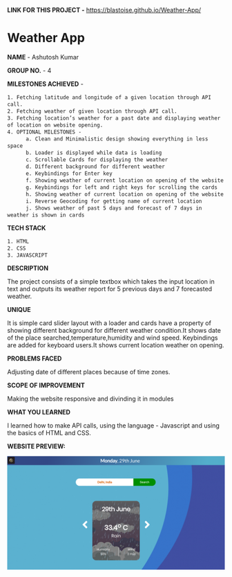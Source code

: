 **LINK FOR THIS PROJECT -** https://blastoise.github.io/Weather-App/

# Weather App

**NAME** - Ashutosh Kumar


**GROUP NO.** - 4


**MILESTONES ACHIEVED** - 

    1. Fetching latitude and longitude of a given location through API call.
    2. Fetching weather of given location through API call.
    3. Fetching location’s weather for a past date and displaying weather of location on website opening. 
    4. OPTIONAL MILESTONES -
          a. Clean and Minimalistic design showing everything in less space
          b. Loader is displayed while data is loading 
          c. Scrollable Cards for displaying the weather
          d. Different background for different weather
          e. Keybindings for Enter key
          f. Showing weather of current location on opening of the website
          g. Keybindings for left and right keys for scrolling the cards
          h. Showing weather of current location on opening of the website
          i. Reverse Geocoding for getting name of current location
          j. Shows weather of past 5 days and forecast of 7 days in weather is shown in cards

          
          
**TECH STACK**

    1. HTML
    2. CSS
    3. JAVASCRIPT


**DESCRIPTION**

The project consists of a simple textbox which takes the input location in text and outputs its weather report for 5 previous days and 7 forecasted weather.


**UNIQUE**

It is simple card slider layout with a loader and cards have a property of showing different background for different weather condition.It shows date of the place searched,temperature,humidity and wind speed. Keybindings are added for keyboard users.It shows current location weather on opening.


**PROBLEMS FACED**

Adjusting date of different places because of time zones. 


**SCOPE OF IMPROVEMENT**

Making the website responsive and divinding it in modules


**WHAT YOU LEARNED**

I learned how to make API calls, using the language - Javascript and using the basics of HTML and CSS.


**WEBSITE PREVIEW:**


<img src="images/website_preview.png" width="700">


